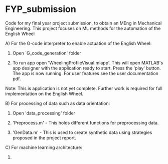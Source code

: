 # FYP_submission
Code for my final year project submission, to obtain an MEng in Mechanical Engineering. This project focuses on ML methods for the automation of the English Wheel

A) For the G-code interpreter to enable actuation of the English Wheel:

1) Open `G_code_generation' folder

2) To run app open 'WheelingProfileVisual.mlapp'. This will open MATLAB's app designer with the application ready to start. Press the 'play' button. The app is now running. For user features see the user documentation pdf.

Note: This is application is not yet complete. Further work is required for full implementation on the English Wheel.

B) For processing of data such as data orientation: 

1) Open 'data_processing' folder

2) 'Preprocess.m' - This holds different functions for preprocessing data.

3) 'GenData.m' - This is used to create synthetic data using strategies proposed in the project report.

C) For machine learning architecture:

1) 
